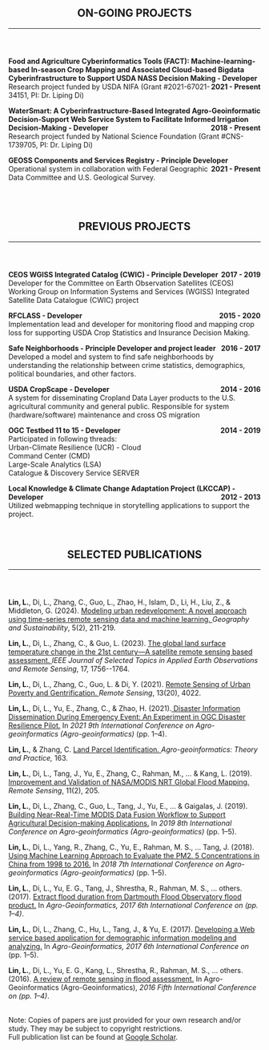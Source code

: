 <header class="entry-header">
<h2 class="entry-title">ON-GOING PROJECTS</h2><hr>
</header>

<p style="text-align:left;"><strong>Food and Agriculture Cyberinformatics Tools (FACT): Machine-learning-based In-season Crop Mapping and Associated Cloud-based Bigdata Cyberinfrastructure to Support USDA NASS Decision Making - Developer<span style="float:right;">2021 - Present</span></strong><br /> Research project funded by USDA NIFA (Grant #2021-67021-34151, PI: Dr. Liping Di)</p>

<p style="text-align:left;"><strong>WaterSmart: A Cyberinfrastructure-Based Integrated Agro-Geoinformatic Decision-Support Web Service System to Facilitate Informed Irrigation Decision-Making - Developer<span style="float:right;">2018 - Present</span></strong><br />Research project funded by National Science Foundation (Grant #CNS-1739705, PI: Dr. Liping Di)</p>

<p style="text-align:left;"><strong>GEOSS Components and Services Registry - Principle Developer<span style="float:right;">2021 - Present</span></strong><br />Operational system in collaboration with Federal Geographic Data Committee and U.S. Geological Survey.</p>
<br>
<br>
 

<header class="entry-header">
<h2 class="entry-title">PREVIOUS PROJECTS</h2><hr>
</header>
<div class="entry-content">
 
<p style="text-align:left;"><strong>CEOS WGISS Integrated Catalog (CWIC) - Principle Developer<span style="float:right;">2017 - 2019</span></strong><br /> Developer for the Committee on Earth Observation Satellites (CEOS) Working Group on Information Systems and Services (WGISS) Integrated Satellite Data Catalogue (CWIC) project</p> 

<p style="text-align:left;"><strong>RFCLASS - Developer<span style="float:right;">2015 - 2020</span></strong><br />Implementation lead and developer for monitoring flood and mapping crop loss for supporting USDA Crop Statistics and Insurance Decision Making.</p>
 
<p style="text-align:left;"><strong>Safe Neighborhoods - Principle Developer and project leader<span style="float:right;">2016 - 2017</span></strong><br />Developed a model and system to find safe neighborhoods by understanding the relationship between crime statistics, demographics, political boundaries, and other factors.</p>

<p style="text-align:left;"><strong>USDA CropScape - Developer<span style="float:right;">2014 - 2016</span></strong><br />A system for disseminating Cropland Data Layer products to the U.S. agricultural community and general public. Responsible for system (hardware/software) maintenance and cross OS migration</p>
  
<p style="text-align:left;"><strong>OGC Testbed 11 to 15 - Developer<span style="float:right;">2014 - 2019</span></strong><br />Participated in following threads: <br />Urban-Climate Resilience (UCR) - Cloud<br />Command Center (CMD)<br />Large-Scale Analytics (LSA)<br />Catalogue & Discovery Service SERVER</p>

<p style="text-align:left;"><strong>Local Knowledge & Climate Change Adaptation Project (LKCCAP) - Developer<span style="float:right;">2012 - 2013</span></strong><br />Utilized webmapping technique in storytelling applications to support the project.</p><br>

<header class="entry-header">
<h2 class="entry-title">SELECTED PUBLICATIONS</h2><hr>
</header>
<div class="entry-content"> 
<p style="text-align:left;"><strong>Lin, L.</strong>, Di, L., Zhang, C., Guo, L., Zhao, H., Islam, D., Li, H., Liu, Z., & Middleton, G. (2024). <a href="https://www.sciencedirect.com/science/article/pii/S2666683924000087" target="_blank">Modeling urban redevelopment: A novel approach using time-series remote sensing data and machine learning. </a><i>Geography and Sustainability</i>, 5(2), 211-219.</p> 
 <p style="text-align:left;"><strong>Lin, L.</strong>, Di, L., Zhang, C., & Guo, L. (2023). <a href="https://ieeexplore.ieee.org/abstract/document/10339833" target="_blank">The global land surface temperature change in the 21st century—A satellite remote sensing based assessment. </a><i>IEEE Journal of Selected Topics in Applied Earth Observations and Remote Sensing</i>, 17, 1756--1764.</p> 


 
<p style="text-align:left;"><strong>Lin, L.</strong>, Di, L., Zhang, C., Guo, L. & Di, Y. (2021). <a href="https://www.mdpi.com/2072-4292/13/20/4022" target="_blank">Remote Sensing of Urban Poverty and Gentrification. </a><i>Remote Sensing</i>, 13(20), 4022.</p> 
<p style="text-align:left;"><strong>Lin, L.</strong>, Di, L., Yu, E., Zhang, C., & Zhao, H. (2021).<a href="/asset/pub/A_review_of_remote_sensing_in_flood_assessment.pdf" target="_blank"> Disaster Information Dissemination During Emergency Event: An Experiment in OGC Disaster Resilience Pilot.</a> In <i>2021 9th International Conference on Agro-geoinformatics (Agro-geoinformatics)</i> (pp. 1–4).</p>
                                                                                                                                     
<p style="text-align:left;"><strong>Lin, L.</strong>, & Zhang, C. <a href="/asset/pub/Chapter_LandParcelIdentification.pdf" target="_blank">Land Parcel Identification. </a> <i>Agro-geoinformatics: Theory and Practice,</i> 163. </p>

<p style="text-align:left;"><strong>Lin, L.</strong>, Di, L., Tang, J., Yu, E., Zhang, C., Rahman, M., ... & Kang, L. (2019). <a href="https://www.mdpi.com/2072-4292/11/2/205" target="_blank">Improvement and Validation of NASA/MODIS NRT Global Flood Mapping. </a><i>Remote Sensing</i>, 11(2), 205.</p>
<p style="text-align:left;"><strong>Lin, L.</strong>, Di, L., Zhang, C., Guo, L., Tang, J., Yu, E., ... & Gaigalas, J. (2019).<a href="/asset/pub/Building_Near-Real-Time_MODIS_Data_Fusion_Workflow_to_Support_Agricultural_Decision-making_Applications.pdf" target="_blank"> Building Near-Real-Time MODIS Data Fusion Workflow to Support Agricultural Decision-making Applications.</a> In <i>2019 8th International Conference on Agro-geoinformatics (Agro-geoinformatics)</i> (pp. 1–5).</p>
<p style="text-align:left;"><strong>Lin, L.</strong>, Di, L., Yang, R., Zhang, C., Yu, E., Rahman, M. S., … Tang, J. (2018).<a href="/asset/pub/Using_Machine_Learning_Approach_to_Evaluate_the_PM2. 5_Concentrations_in_China_from_1998_to_2016.pdf" target="_blank"> Using Machine Learning Approach to Evaluate the PM2. 5 Concentrations in China from 1998 to 2016.</a> In <i>2018 7th International Conference on Agro-geoinformatics (Agro-geoinformatics)</i> (pp. 1–5).</p>
  
<p style="text-align:left;"><strong>Lin, L.</strong>, Di, L., Yu, E. G., Tang, J., Shrestha, R., Rahman, M. S., … others. (2017). <a href="/asset/pub/Extract_flood_duration_from_Dartmouth_Flood_Observatory_flood_product.pdf" target="_blank">Extract flood duration from Dartmouth Flood Observatory flood product.</a> In <i>Agro-Geoinformatics, 2017 6th International Conference on (pp. 1–4)</i>.</p>
<p style="text-align:left;"><strong>Lin, L.</strong>, Di, L., Zhang, C., Hu, L., Tang, J., & Yu, E. (2017). <a href="/asset/pub/Developing_a_Web_service_based_application_for_demographic_information_modeling_and_analyzing.pdf" target="_blank">Developing a Web service based application for demographic information modeling and analyzing.</a> In <i>Agro-Geoinformatics, 2017 6th International Conference on</i> (pp. 1–5).</p>
<p style="text-align:left;"><strong>Lin, L.</strong>, Di, L., Yu, E. G., Kang, L., Shrestha, R., Rahman, M. S., … others. (2016). <a href="/asset/pub/A_review_of_remote_sensing_in_flood_assessment.pdf" target="_blank">A review of remote sensing in flood assessment.</a> In Agro-Geoinformatics (Agro-Geoinformatics), <i>2016 Fifth International Conference on (pp. 1–4)</i>.</p>

<br>
Note: Copies of papers are just provided for your own research and/or study. They may be subject to copyright restrictions.<br>
Full publication list can be found at <a href="https://scholar.google.com/citations?user=Kg99EKkAAAAJ&hl=en">Google Scholar</a>.<br>
